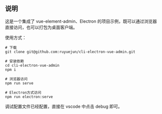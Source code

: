 ## 说明

这是一个集成了 vue-element-admin、Electron 的项目示例，既可以通过浏览器直接访问，也可以打包为桌面客户端。

使用方式：

```
# 下载
git clone git@github.com:ruyuejun/cli-electron-vue-admin.git

# 安装依赖
cd cli-electron-vue-admin
npm i

# 浏览器访问
npm run serve

# Electron方式访问
npm run electron:serve
```

调试配置文件已经配置，直接在 vscode 中点击 debug 即可。

